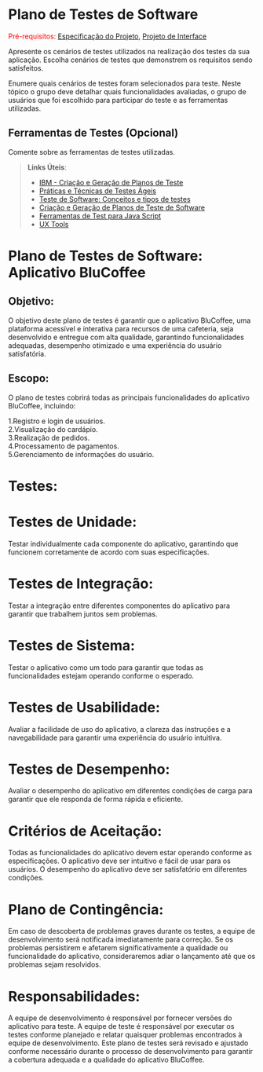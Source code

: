 # Plano de Testes de Software

<span style="color:red">Pré-requisitos: <a href="2-Especificação do Projeto.md"> Especificação do Projeto</a></span>, <a href="3-Projeto de Interface.md"> Projeto de Interface</a>

Apresente os cenários de testes utilizados na realização dos testes da sua aplicação. Escolha cenários de testes que demonstrem os requisitos sendo satisfeitos.

Enumere quais cenários de testes foram selecionados para teste. Neste tópico o grupo deve detalhar quais funcionalidades avaliadas, o grupo de usuários que foi escolhido para participar do teste e as ferramentas utilizadas.
 
## Ferramentas de Testes (Opcional)

Comente sobre as ferramentas de testes utilizadas.
 
> **Links Úteis**:
> - [IBM - Criação e Geração de Planos de Teste](https://www.ibm.com/developerworks/br/local/rational/criacao_geracao_planos_testes_software/index.html)
> - [Práticas e Técnicas de Testes Ágeis](http://assiste.serpro.gov.br/serproagil/Apresenta/slides.pdf)
> -  [Teste de Software: Conceitos e tipos de testes](https://blog.onedaytesting.com.br/teste-de-software/)
> - [Criação e Geração de Planos de Teste de Software](https://www.ibm.com/developerworks/br/local/rational/criacao_geracao_planos_testes_software/index.html)
> - [Ferramentas de Test para Java Script](https://geekflare.com/javascript-unit-testing/)
> - [UX Tools](https://uxdesign.cc/ux-user-research-and-user-testing-tools-2d339d379dc7)





# Plano de Testes de Software: Aplicativo BluCoffee 

## Objetivo:

O objetivo deste plano de testes é garantir que o aplicativo BluCoffee, uma plataforma acessível e interativa para recursos de uma cafeteria, seja desenvolvido e entregue com alta qualidade, garantindo funcionalidades adequadas, desempenho otimizado e uma experiência do usuário satisfatória.

## Escopo:
O plano de testes cobrirá todas as principais funcionalidades do aplicativo BluCoffee, incluindo:

1.Registro e login de usuários.</br>
2.Visualização do cardápio.</br>
3.Realização de pedidos.</br>
4.Processamento de pagamentos.</br>
5.Gerenciamento de informações do usuário.</br>

# Testes:

# Testes de Unidade: </br>
Testar individualmente cada componente do aplicativo, garantindo que funcionem corretamente de acordo com suas especificações.

# Testes de Integração:</br>
Testar a integração entre diferentes componentes do aplicativo para garantir que trabalhem juntos sem problemas.

# Testes de Sistema: </br>
Testar o aplicativo como um todo para garantir que todas as funcionalidades estejam operando conforme o esperado.

# Testes de Usabilidade: </br>
Avaliar a facilidade de uso do aplicativo, a clareza das instruções e a navegabilidade para garantir uma experiência do usuário intuitiva.

# Testes de Desempenho: </br>
Avaliar o desempenho do aplicativo em diferentes condições de carga para garantir que ele responda de forma rápida e eficiente.

# Critérios de Aceitação: </br>

Todas as funcionalidades do aplicativo devem estar operando conforme as especificações.
O aplicativo deve ser intuitivo e fácil de usar para os usuários.
O desempenho do aplicativo deve ser satisfatório em diferentes condições.

# Plano de Contingência:

Em caso de descoberta de problemas graves durante os testes, a equipe de desenvolvimento será notificada imediatamente para correção.
Se os problemas persistirem e afetarem significativamente a qualidade ou funcionalidade do aplicativo, consideraremos adiar o lançamento até que os problemas sejam resolvidos.

# Responsabilidades:
A equipe de desenvolvimento é responsável por fornecer versões do aplicativo para teste.
A equipe de teste é responsável por executar os testes conforme planejado e relatar quaisquer problemas encontrados à equipe de desenvolvimento.
Este plano de testes será revisado e ajustado conforme necessário durante o processo de desenvolvimento para garantir a cobertura adequada e a qualidade do aplicativo BluCoffee.



